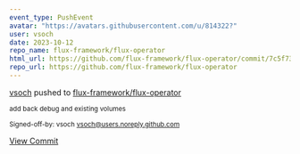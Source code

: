 ```yaml
---
event_type: PushEvent
avatar: "https://avatars.githubusercontent.com/u/814322?"
user: vsoch
date: 2023-10-12
repo_name: flux-framework/flux-operator
html_url: https://github.com/flux-framework/flux-operator/commit/7c5f7353182dc409dac1b91da2f21b292ab805c1
repo_url: https://github.com/flux-framework/flux-operator
---
```


<a href='https://github.com/vsoch' target='_blank'>vsoch</a> pushed to <a href='https://github.com/flux-framework/flux-operator' target='_blank'>flux-framework/flux-operator</a>

<small>add back debug and existing volumes

Signed-off-by: vsoch <vsoch@users.noreply.github.com></small>

<a href='https://github.com/flux-framework/flux-operator/commit/7c5f7353182dc409dac1b91da2f21b292ab805c1' target='_blank'>View Commit</a>
